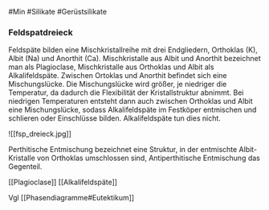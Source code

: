 #Min #Silikate #Gerüstsilikate 

### Feldspatdreieck

Feldspäte bilden eine Mischkristallreihe mit drei Endgliedern, Orthoklas (K), Albit (Na) und Anorthit (Ca).
Mischkristalle aus Albit und Anorthit bezeichnet man als Plagioclase, Mischkristalle aus Orthoklas und Albit als Alkalifeldspäte. Zwischen Ortoklas und Anorthit befindet sich eine Mischungslücke. Die Mischungslücke wird größer, je niedriger die Temperatur, da dadurch die Flexibilität der Kristallstruktur abnimmt. Bei niedrigen Temperaturen entsteht dann auch zwischen Orthoklas und Albit eine Mischungslücke, sodass Alkalifeldspäte im Festköper entmischen und schlieren oder Einschlüsse bilden. Alkalifeldspäte tun dies nicht.

![[fsp_dreieck.jpg]]

Perthitische Entmischung bezeichnet eine Struktur, in der entmischte Albit-Kristalle von Orthoklas umschlossen sind, Antiperthitische Entmischung das Gegenteil.

[[Plagioclase]] [[Alkalifeldspäte]]

Vgl [[Phasendiagramme#Eutektikum]]